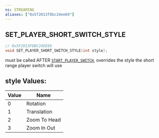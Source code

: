 ```yaml
---
ns: STREAMING
aliases: ["0x5f2013f8bc24ee69"]
---
```

## SET_PLAYER_SHORT_SWITCH_STYLE

```c
// 0x5F2013F8BC24EE69
void SET_PLAYER_SHORT_SWITCH_STYLE(int style);
```

must be called AFTER [`START_PLAYER_SWITCH`](#_0xFAA23F2CBA159D67), overrides the style the short range player switch will use

## style Values:
| Value | Name |
| --- | --- |
| 0 | Rotation |
| 1 | Translation |
| 2 | Zoom To Head |
| 3 | Zoom In Out |

